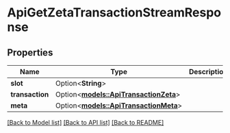 # ApiGetZetaTransactionStreamResponse

## Properties

Name | Type | Description | Notes
------------ | ------------- | ------------- | -------------
**slot** | Option<**String**> |  | [optional]
**transaction** | Option<[**models::ApiTransactionZeta**](apiTransactionZeta.md)> |  | [optional]
**meta** | Option<[**models::ApiTransactionMeta**](apiTransactionMeta.md)> |  | [optional]

[[Back to Model list]](../README.md#documentation-for-models) [[Back to API list]](../README.md#documentation-for-api-endpoints) [[Back to README]](../README.md)


